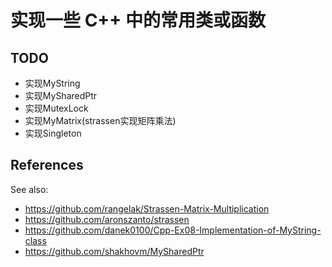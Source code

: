 # 实现一些 C++ 中的常用类或函数

## TODO

- 实现MyString
- 实现MySharedPtr
- 实现MutexLock
- 实现MyMatrix(strassen实现矩阵乘法)
- 实现Singleton

## References
See also:

- https://github.com/rangelak/Strassen-Matrix-Multiplication
- https://github.com/aronszanto/strassen
- https://github.com/danek0100/Cpp-Ex08-Implementation-of-MyString-class
- https://github.com/shakhovm/MySharedPtr
